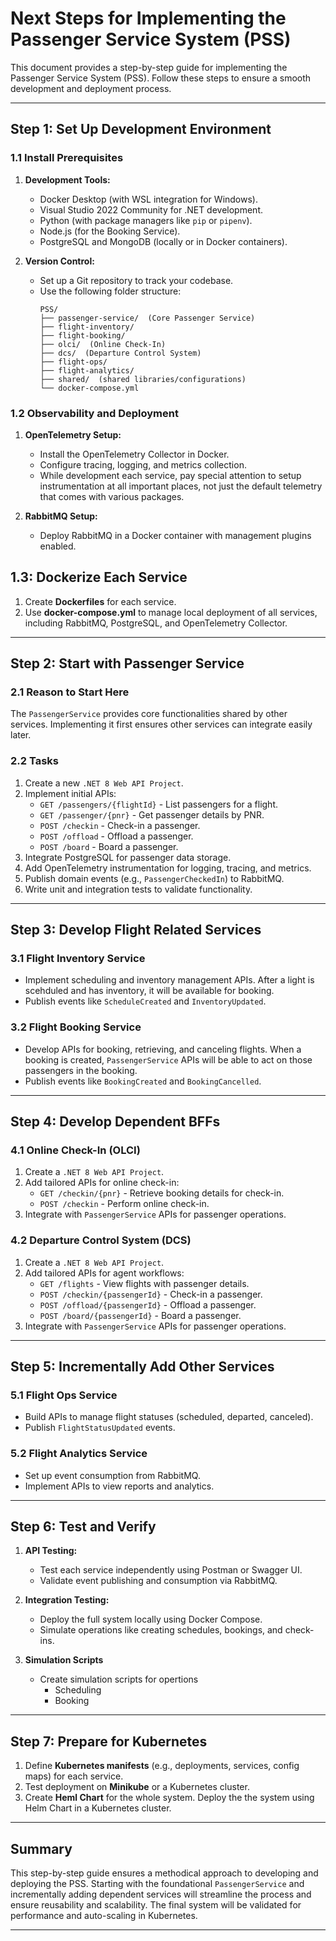 # Next Steps for Implementing the Passenger Service System (PSS)

This document provides a step-by-step guide for implementing the Passenger Service System (PSS). Follow these steps to ensure a smooth development and deployment process.

---

## **Step 1: Set Up Development Environment**

### **1.1 Install Prerequisites**
1. **Development Tools:**
   - Docker Desktop (with WSL integration for Windows).
   - Visual Studio 2022 Community for .NET development.
   - Python (with package managers like `pip` or `pipenv`).
   - Node.js (for the Booking Service).
   - PostgreSQL and MongoDB (locally or in Docker containers).

2. **Version Control:**
   - Set up a Git repository to track your codebase.
   - Use the following folder structure:
     ```
     PSS/
     ├── passenger-service/  (Core Passenger Service)
     ├── flight-inventory/
     ├── flight-booking/
     ├── olci/  (Online Check-In)
     ├── dcs/  (Departure Control System)
     ├── flight-ops/
     ├── flight-analytics/
     ├── shared/  (shared libraries/configurations)
     └── docker-compose.yml
     ```
### **1.2 Observability and Deployment**

1. **OpenTelemetry Setup:**
   - Install the OpenTelemetry Collector in Docker.
   - Configure tracing, logging, and metrics collection.
   - While development each service, pay special attention to setup instrumentation at all important places, not just the default telemetry that comes with various packages.

2. **RabbitMQ Setup:**
   - Deploy RabbitMQ in a Docker container with management plugins enabled.

## **1.3: Dockerize Each Service**
1. Create **Dockerfiles** for each service.
2. Use **docker-compose.yml** to manage local deployment of all services, including RabbitMQ, PostgreSQL, and OpenTelemetry Collector.

---

## **Step 2: Start with Passenger Service**

### **2.1 Reason to Start Here**
The `PassengerService` provides core functionalities shared by other services. Implementing it first ensures other services can integrate easily later.

### **2.2 Tasks**
1. Create a new `.NET 8 Web API Project`.
2. Implement initial APIs:
   - `GET /passengers/{flightId}` - List passengers for a flight.
   - `GET /passenger/{pnr}` - Get passenger details by PNR.
   - `POST /checkin` - Check-in a passenger.
   - `POST /offload` - Offload a passenger.
   - `POST /board` - Board a passenger.
3. Integrate PostgreSQL for passenger data storage.
4. Add OpenTelemetry instrumentation for logging, tracing, and metrics.
5. Publish domain events (e.g., `PassengerCheckedIn`) to RabbitMQ.
6. Write unit and integration tests to validate functionality.

---
## **Step 3: Develop Flight Related Services**

### **3.1 Flight Inventory Service**
- Implement scheduling and inventory management APIs. After a light is scehduled and has inventory, it will be available for booking.
- Publish events like `ScheduleCreated` and `InventoryUpdated`.

### **3.2 Flight Booking Service**
- Develop APIs for booking, retrieving, and canceling flights. When a booking is created, `PassengerService` APIs will be able to act on those passengers in the booking.
- Publish events like `BookingCreated` and `BookingCancelled`.

---

## **Step 4: Develop Dependent BFFs**

### **4.1 Online Check-In (OLCI)**
1. Create a `.NET 8 Web API Project`.
2. Add tailored APIs for online check-in:
   - `GET /checkin/{pnr}` - Retrieve booking details for check-in.
   - `POST /checkin` - Perform online check-in.
3. Integrate with `PassengerService` APIs for passenger operations.

### **4.2 Departure Control System (DCS)**
1. Create a `.NET 8 Web API Project`.
2. Add tailored APIs for agent workflows:
   - `GET /flights` - View flights with passenger details.
   - `POST /checkin/{passengerId}` - Check-in a passenger.
   - `POST /offload/{passengerId}` - Offload a passenger.
   - `POST /board/{passengerId}` - Board a passenger.
3. Integrate with `PassengerService` APIs for passenger operations.

---

## **Step 5: Incrementally Add Other Services**

### **5.1 Flight Ops Service**
- Build APIs to manage flight statuses (scheduled, departed, canceled).
- Publish `FlightStatusUpdated` events.

### **5.2 Flight Analytics Service**
- Set up event consumption from RabbitMQ.
- Implement APIs to view reports and analytics.

---

## **Step 6: Test and Verify**
1. **API Testing:**
   - Test each service independently using Postman or Swagger UI.
   - Validate event publishing and consumption via RabbitMQ.

2. **Integration Testing:**
   - Deploy the full system locally using Docker Compose.
   - Simulate operations like creating schedules, bookings, and check-ins.

3. **Simulation Scripts**
   - Create simulation scripts for opertions
     -  Scheduling
	 -  Booking
	 
---

## **Step 7: Prepare for Kubernetes**
1. Define **Kubernetes manifests** (e.g., deployments, services, config maps) for each service.
2. Test deployment on **Minikube** or a Kubernetes cluster.
3. Create **Heml Chart** for the whole system. Deploy the the system using Helm Chart in a Kubernetes cluster.

---

## **Summary**
This step-by-step guide ensures a methodical approach to developing and deploying the PSS. Starting with the foundational `PassengerService` and incrementally adding dependent services will streamline the process and ensure reusability and scalability. The final system will be validated for performance and auto-scaling in Kubernetes.

---

